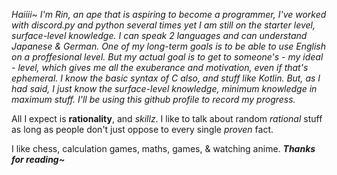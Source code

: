 *Haiiii~ I'm Rin, an ape that is aspiring to become a programmer, I've worked with discord.py and python several times yet I am still on the starter level, surface-level knowledge. I can speak 2 languages and can understand Japanese & German.  One of my long-term goals is to be able to use English on a proffesional level. But my actual goal is to get to someone's - my ideal - level, which gives me all the exuberance and motivation, even if that's ephemeral. I know the basic syntax of C also, and stuff like Kotlin.
But, as I had said, I just know the surface-level knowledge, minimum knowledge in maximum stuff. I'll be using this github profile to record my progress.*

All I expect is **rationality**, and *skillz*. I like to talk about random *rational* stuff as long as people don't just oppose to every single *proven* fact.

I like chess, calculation games, maths, games, & watching anime.
***Thanks for reading~***
